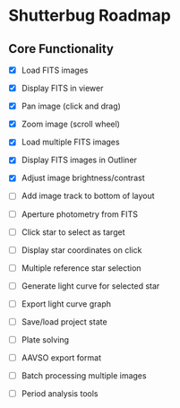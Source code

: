 # Shutterbug Roadmap

## Core Functionality
- [x] Load FITS images
- [x] Display FITS in viewer
- [x] Pan image (click and drag)
- [x] Zoom image (scroll wheel)
- [x] Load multiple FITS images
- [x] Display FITS images in Outliner
- [x] Adjust image brightness/contrast
- [ ] Add image track to bottom of layout
- [ ] Aperture photometry from FITS
- [ ] Click star to select as target
- [ ] Display star coordinates on click
- [ ] Multiple reference star selection
- [ ] Generate light curve for selected star
- [ ] Export light curve graph
- [ ] Save/load project state
- [ ] Plate solving
- [ ] AAVSO export format
- [ ] Batch processing multiple images
- [ ] Period analysis tools


